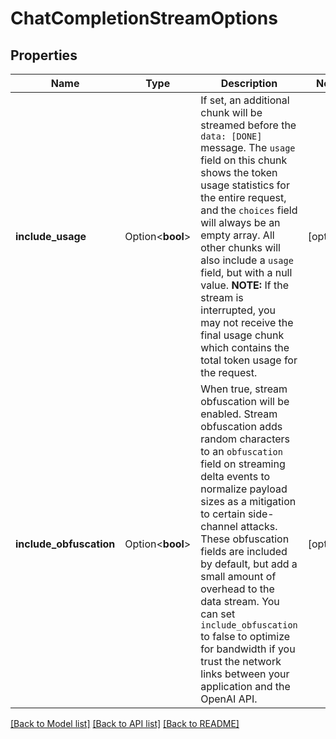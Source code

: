 # ChatCompletionStreamOptions

## Properties

Name | Type | Description | Notes
------------ | ------------- | ------------- | -------------
**include_usage** | Option<**bool**> | If set, an additional chunk will be streamed before the `data: [DONE]` message. The `usage` field on this chunk shows the token usage statistics for the entire request, and the `choices` field will always be an empty array.  All other chunks will also include a `usage` field, but with a null value. **NOTE:** If the stream is interrupted, you may not receive the final usage chunk which contains the total token usage for the request.  | [optional]
**include_obfuscation** | Option<**bool**> | When true, stream obfuscation will be enabled. Stream obfuscation adds random characters to an `obfuscation` field on streaming delta events to normalize payload sizes as a mitigation to certain side-channel attacks. These obfuscation fields are included by default, but add a small amount of overhead to the data stream. You can set `include_obfuscation` to false to optimize for bandwidth if you trust the network links between your application and the OpenAI API.  | [optional]

[[Back to Model list]](../README.md#documentation-for-models) [[Back to API list]](../README.md#documentation-for-api-endpoints) [[Back to README]](../README.md)


